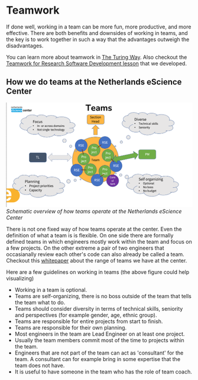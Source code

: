 # Teamwork

If done well, working in a team can be more fun, more productive, and more effective.
There are both benefits and downsides of working in teams, 
and the key is to work together in such a way that the advantages outweigh the disadvantages.

You can learn more about teamwork in [The Turing Way](https://the-turing-way.netlify.app/collaboration/new-community/new-community-teamwork.html#cl-new-community-teamwork).
Also checkout the [Teamwork for Research Software Development lesson](https://nlesc.github.io/teamwork-for-research-software-development/index.html) that we developed.

## How we do teams at the Netherlands eScience Center
![image](../images/teams-at-nlesc.png)
*Schematic overview of how teams operate at the Netherlands eScience Center*

There is not one fixed way of how teams operate at the center.
Even the definition of what a team is is flexible. 
On one side there are formally defined teams in which engineers mostly work within the team and focus on a few projects.
On the other extreme a pair of two engineers that occasianally review each other's code can also already be called a team.
Checkout this [whitepaper](https://collegeville.github.io/CW21/WorkshopResources/WhitePapers/structured-unstructured-teams.pdf)
about the range of teams we have at the center.

Here are a few guidelines on working in teams (the above figure could help visualizing)
* Working in a team is optional.
* Teams are self-organizing, there is no boss outside of the team that tells the team what to do.
* Teams should consider diversity in terms of technical skills, seniority and perspectives (for example gender, age, ethnic group).
* Teams are responsible for entire projects from start to finish.
* Teams are responsible for their own planning.
* Most engineers in the team are Lead Engineer on at least one project.
* Usually the team members commit most of the time to projects within the team.
* Engineers that are not part of the team can act as 'consultant' for the team. A consultant can for example bring in some expertise that the team does not have.
* It is useful to have someone in the team who has the role of team coach.
